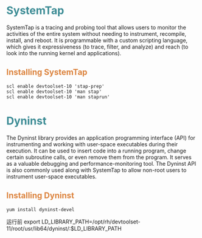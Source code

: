 # <font color="3d8c95">SystemTap</font>
SystemTap is a tracing and probing tool that allows users to monitor the activities of the entire system without needing to instrument, recompile, install, and reboot. It is programmable with a custom scripting language, which gives it expressiveness (to trace, filter, and analyze) and reach (to look into the running kernel and applications).

## <font color="dc843f">Installing SystemTap</font>
```
scl enable devtoolset-10 'stap-prep'
scl enable devtoolset-10 'man stap'
scl enable devtoolset-10 'man staprun'
```

# <font color="3d8c95">Dyninst</font>
The Dyninst library provides an application programming interface (API) for instrumenting and working with user-space executables during their execution. It can be used to insert code into a running program, change certain subroutine calls, or even remove them from the program. It serves as a valuable debugging and performance-monitoring tool. The Dyninst API is also commonly used along with SystemTap to allow non-root users to instrument user-space executables.

## <font color="dc843f">Installing Dyninst</font>
```
yum install dyninst-devel
```
运行前 export LD_LIBRARY_PATH=/opt/rh/devtoolset-11/root/usr/lib64/dyninst/:$LD_LIBRARY_PATH
